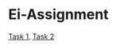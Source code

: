 # Ei-Assignment

[Task 1](https://github.com/kenilghetia/Ei-Assignment-1), [Task 2](https://github.com/kenilghetia/Ei-Assignment-2)

